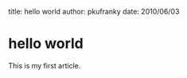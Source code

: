 title: hello world
author: pkufranky
date: 2010/06/03

hello world
===========

This is my first article.


